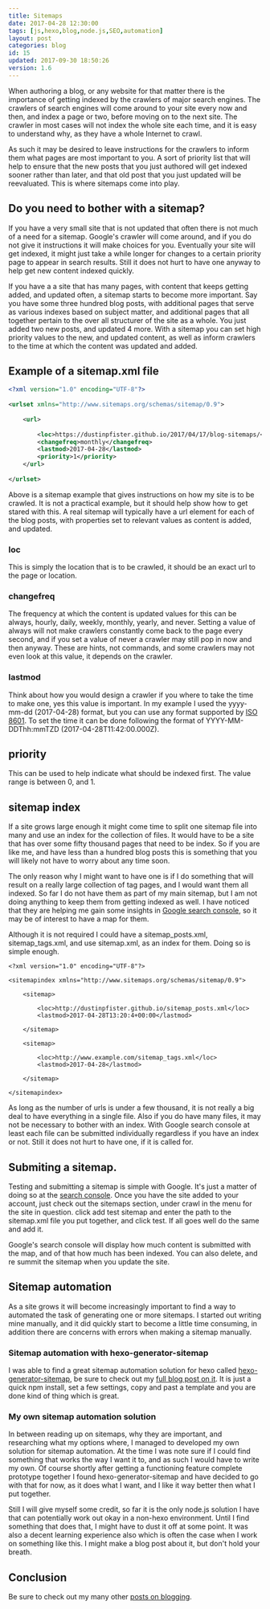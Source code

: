 ```yaml
---
title: Sitemaps
date: 2017-04-28 12:30:00
tags: [js,hexo,blog,node.js,SEO,automation]
layout: post
categories: blog
id: 15
updated: 2017-09-30 18:50:26
version: 1.6
---
```


When authoring a blog, or any website for that matter there is the importance of getting indexed by the crawlers of major search engines. The crawlers of search engines will come around to your site every now and then, and index a page or two, before moving on to the next site. The crawler in most cases will not index the whole site each time, and it is easy to understand why, as they have a whole Internet to crawl.

<!-- more -->

As such it may be desired to leave instructions for the crawlers to inform them what pages are most important to you. A sort of priority list that will help to ensure that the new posts that you just authored will get indexed sooner rather than later, and that old post that you just updated will be reevaluated. This is where sitemaps come into play.

## Do you need to bother with a sitemap?

If you have a very small site that is not updated that often there is not much of a need for a sitemap. Google's crawler will come around, and if you do not give it instructions it will make choices for you. Eventually your site will get indexed, it might just take a while longer for changes to a certain priority page to appear in search results. Still it does not hurt to have one anyway to help get new content indexed quickly.

If you have a a site that has many pages, with content that keeps getting added, and updated often, a sitemap starts to become more important. Say you have some three hundred blog posts, with additional pages that serve as various indexes based on subject matter, and additional pages that all together pertain to the over all structurer of the site as a whole. You just added two new posts, and updated 4 more. With a sitemap you can set high priority values to the new, and updated content, as well as inform crawlers to the time at which the content was updated and added.

## Example of a sitemap.xml file

```xml
<?xml version="1.0" encoding="UTF-8"?>
 
<urlset xmlns="http://www.sitemaps.org/schemas/sitemap/0.9">
 
    <url>
 
        <loc>https://dustinpfister.github.io/2017/04/17/blog-sitemaps/</loc>
        <changefreq>monthly</changefreq>
        <lastmod>2017-04-28</lastmod>
        <priority>1</priority>
    </url>
 
</urlset>
```

Above is a sitemap example that gives instructions on how my site is to be crawled. It is not a practical example, but it should help show how to get stared with this. A real sitemap will typically have a url element for each of the blog posts, with properties set to relevant values as content is added, and updated.

### loc

This is simply the location that is to be crawled, it should be an exact url to the page or location.

### changefreq

The frequency at which the content is updated values for this can be always, hourly, daily, weekly, monthly, yearly, and never. Setting a value of always will not make crawlers constantly come back to the page every second, and if you set a value of never a crawler may still pop in now and then anyway. These are hints, not commands, and some crawlers may not even look at this value, it depends on the crawler.

### lastmod

Think about how you would design a crawler if you where to take the time to make one, yes this value is important. In my example I used the yyyy-mm-dd (2017-04-28) format, but you can use any format supported by [ISO 8601](https://www.w3.org/TR/NOTE-datetime). To set the time it can be done following the format of YYYY-MM-DDThh:mmTZD (2017-04-28T11:42:00.000Z).

## priority

This can be used to help indicate what should be indexed first. The value range is between 0, and 1.

## sitemap index

If a site grows large enough it might come time to split one sitemap file into many and use an index for the collection of files. It would have to be a site that has over some fifty thousand pages that need to be index. So if you are like me, and have less than a hundred blog posts this is something that you will likely not have to worry about any time soon.

The only reason why I might want to have one is if I do something that will result on a really large collection of tag pages, and I would want them all indexed. So far I do not have them as part of my main sitemap, but I am not doing anything to keep them from getting indexed as well. I have noticed that they are helping me gain some insights in [Google search console](https://www.google.com/webmasters), so it may be of interest to have a map for them.

Although it is not required I could have a sitemap_posts.xml, sitemap_tags.xml, and use sitemap.xml, as an index for them. Doing so is simple enough.

```
<?xml version="1.0" encoding="UTF-8"?>
 
<sitemapindex xmlns="http://www.sitemaps.org/schemas/sitemap/0.9">
 
    <sitemap>
 
        <loc>http://dustinpfister.github.io/sitemap_posts.xml</loc>
        <lastmod>2017-04-28T13:20:4+00:00</lastmod>
 
    </sitemap>
 
    <sitemap>
 
        <loc>http://www.example.com/sitemap_tags.xml</loc>
        <lastmod>2017-04-28</lastmod>
 
    </sitemap>
 
</sitemapindex>
```

As long as the number of urls is under a few thousand, it is not really a big deal to have everything in a single file. Also if you do have many files, it may not be necessary to bother with an index. With Google search console at least each file can be submitted individually regardless if you have an index or not. Still it does not hurt to have one, if it is called for.

## Submiting a sitemap.

Testing and submitting a sitemap is simple with Google. It's just a matter of doing so at the [search console](https://www.google.com/webmasters/). Once you have the site added to your account, just check out the sitemaps section, under crawl in the menu for the site in question. click add test sitemap and enter the path to the sitemap.xml file you put together, and click test. If all goes well do the same and add it.

Google's search console will display how much content is submitted with the map, and of that how much has been indexed. You can also delete, and re summit the sitemap when you update the site.

## Sitemap automation

As a site grows it will become increasingly important to find a way to automated the task of generating one or more sitemaps. I started out writing mine manually, and it did quickly start to become a little time consuming, in addition there are concerns with errors when making a sitemap manually.

### Sitemap automation with hexo-generator-sitemap

I was able to find a great sitemap automation solution for hexo called [hexo-generator-sitemap](https://www.npmjs.com/package/hexo-generator-sitemap), be sure to check out my [full blog post on it](https://dustinpfister.github.io/2017/05/02/hexo-sitemap-automation/). It is just a quick npm install, set a few settings, copy and past a template and you are done kind of thing which is great.

### My own sitemap automation solution

In between reading up on sitemaps, why they are important, and researching what my options where, I managed to developed my own solution for sitemap automation. At the time I was note sure if I could find something that works the way I want it to, and as such I would have to write my own. Of course shortly after getting a functioning feature complete prototype together I found hexo-generator-sitemap and have decided to go with that for now, as it does what I want, and I like it way better then what I put together.

Still I will give myself some credit, so far it is the only node.js solution I have that can potentially work out okay in a non-hexo environment. Until I find something that does that, I might have to dust it off at some point. It was also a decent learning experience also which is often the case when I work on something like this. I might make a blog post about it, but don't hold your breath.

## Conclusion

Be sure to check out my many other [posts on blogging](/categories/blog/).